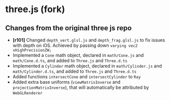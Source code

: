 three.js (fork)
========

## Changes from the original three js repo
- **[r101]** Changed `depth_vert.glsl.js` and `depth_frag.glsl.js` to fix issues 
with depth on iOS. Achieved by passing down `varying vec2 vHighPrecisionZW;`
- Implemented a `Cone` math object, declared in `math/Cone.js` and `math/Cone.d.ts`,
and added to `Three.js` and `Three.d.ts`
- Implemented a `Cylinder` math object, declared in `math/Cylinder.js` and 
`math/Cylinder.d.ts`, and added to `Three.js` and `Three.d.ts`
- Added functions `intersectCone` and `intersectCylinder` to `Ray`
- Added extra base uniforms (`viewMatrixInverse` and `projectionMatrixInverse`), that will automatically be attributed by 
`WebGLRenderer`
